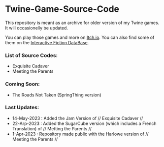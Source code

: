 # Twine-Game-Source-Code

This repository is meant as an archive for older version of my Twine games. It will occasionelly be updated.

You can play those games and more on [Itch.io](https://manonamora.itch.io/). You can also find some of them on the [Interactive Fiction DataBase](https://ifdb.org/search?searchfor=authorid:r8zj2ybma6r0emy4).

### List of Source Codes:
- Exquisite Cadaver
- Meeting the Parents

### Coming Soon:
- The Roads Not Taken (SpringThing version)

### Last Updates:
- 14-May-2023 : Added the Jam Version of // Exquisite Cadaver //
- 22-Arp-2023 : Added the SugarCube version (which includes a French Translation) of // Metting the Parents //
- 1-Apr-2023  : Repository made public with the Harlowe version of // Meeting the Parents //

